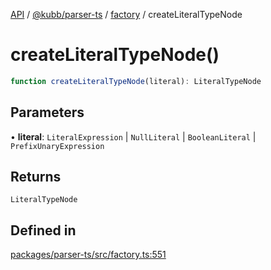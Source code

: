 [API](../../../../../packages.md) / [@kubb/parser-ts](../../../index.md) / [factory](../index.md) / createLiteralTypeNode

# createLiteralTypeNode()

```ts
function createLiteralTypeNode(literal): LiteralTypeNode
```

## Parameters

• **literal**: `LiteralExpression` \| `NullLiteral` \| `BooleanLiteral` \| `PrefixUnaryExpression`

## Returns

`LiteralTypeNode`

## Defined in

[packages/parser-ts/src/factory.ts:551](https://github.com/kubb-project/kubb/blob/ff80665146ae086e044807d0072fda660e72e1fd/packages/parser-ts/src/factory.ts#L551)
